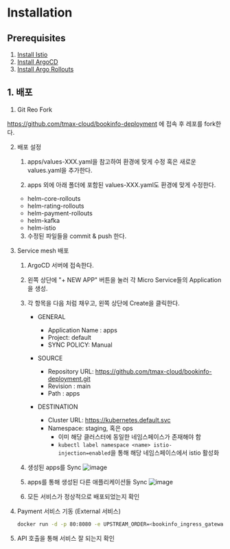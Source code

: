 # Installation

## Prerequisites
1. [Install Istio](https://github.com/tmax-cloud/install-istio)
2. [Install ArgoCD](https://github.com/tmax-cloud/install-argocd)
3. [Install Argo Rollouts](https://github.com/tmax-cloud/install-argo-rollouts)

## 1. 배포

1. Git Reo Fork

https://github.com/tmax-cloud/bookinfo-deployment 에 접속 후 레포를 fork한다.

2. 배포 설정

    1. apps/values-XXX.yaml을 참고하여 환경에 맞게 수정 혹은 새로운 values.yaml을 추가한다.

    2. apps 외에 아래 폴더에 포함된 values-XXX.yaml도 환경에 맞게 수정한다.

     * helm-core-rollouts
     * helm-rating-rollouts
     * helm-payment-rollouts
     * helm-kafka
     * helm-istio

    3. 수정된 파일들을 commit & push 한다.

3. Service mesh 배포
   1. ArgoCD 서버에 접속한다.
   2. 왼쪽 상단에 "+ NEW APP" 버튼을 눌러 각 Micro Service들의 Application을 생성.
   3. 각 항목을 다음 처럼 채우고, 왼쪽 상단에 Create을 클릭한다.
   
       * GENERAL
           * Application Name : apps
           * Project: default
           * SYNC POLICY: Manual
    
       * SOURCE
           * Repository URL: https://github.com/tmax-cloud/bookinfo-deployment.git
           * Revision : main
           * Path : apps
    
       * DESTINATION
           * Cluster URL: https://kubernetes.default.svc
           * Namespace: staging, 혹은 ops
               * 이미 해당 클러스터에 동일한 네임스페이스가 존재해야 함
               * `kubectl label namespace <name> istio-injection=enabled`을 통해 해당 네임스페이스에서 istio 활성화

   4. 생성된 apps를 Sync
      ![image](https://github.com/tmax-cloud/bookinfo-deployment/tree/main/img/1.png)
   
   5. apps를 통해 생성된 다른 애플리케이션들 Sync
      ![image](https://github.com/tmax-cloud/bookinfo-deployment/tree/main/img/2.png)
                                                
   6. 모든 서비스가 정상적으로 배포되었는지 확인

4. Payment 서비스 기동 (External 서비스)

    ```bash
    docker run -d -p 80:8080 -e UPSTREAM_ORDER=<bookinfo_ingress_gateway_url> tmaxcloudck/bookinfo-payment
    ```
   
5. API 호출을 통해 서비스 잘 되는지 확인